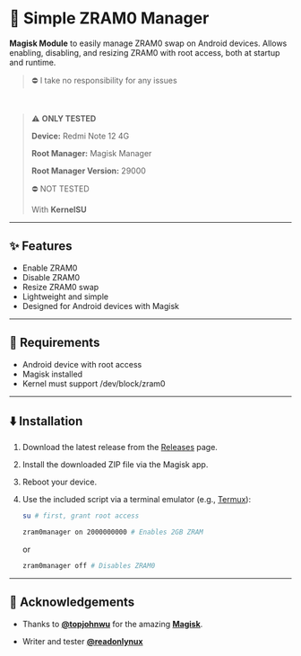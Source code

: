 # 🔹 Simple ZRAM0 Manager


**Magisk Module** to easily manage ZRAM0 swap on Android devices. Allows enabling, disabling, and resizing ZRAM0 with root access, both at startup and runtime.

> ⛔ I take no responsibility for any issues
<br>

> ⚠️ **ONLY TESTED**
> 
> **Device:** Redmi Note 12 4G
> 
> **Root Manager:** Magisk Manager
> 
> **Root Manager Version:** 29000
> 
> ⛔ NOT TESTED
> 
> With **KernelSU**


---


## ✨ Features


- Enable ZRAM0
- Disable ZRAM0
- Resize ZRAM0 swap
- Lightweight and simple
- Designed for Android devices with Magisk


---


## 🧤 Requirements


- Android device with root access
- Magisk installed
- Kernel must support /dev/block/zram0


---


## ⬇️ Installation


1. Download the latest release from the [Releases](https://github.com/readonlynux/simple-zram0-manager/releases/latest) page.
2. Install the downloaded ZIP file via the Magisk app.
3. Reboot your device.
4. Use the included script via a terminal emulator (e.g., [Termux](https://termux.dev/)):

   ```sh
   su # first, grant root access
   ```
   ```sh
   zram0manager on 2000000000 # Enables 2GB ZRAM
   ```
   or
   ```sh
   zram0manager off # Disables ZRAM0
   ```


---


## 👤 Acknowledgements


- Thanks to **[@topjohnwu](https://github.com/topjohnwu)** for the amazing **[Magisk](https://github.com/topjohnwu/Magisk/)**.


- Writer and tester **[@readonlynux](https://github.com/readonlynux/)**

